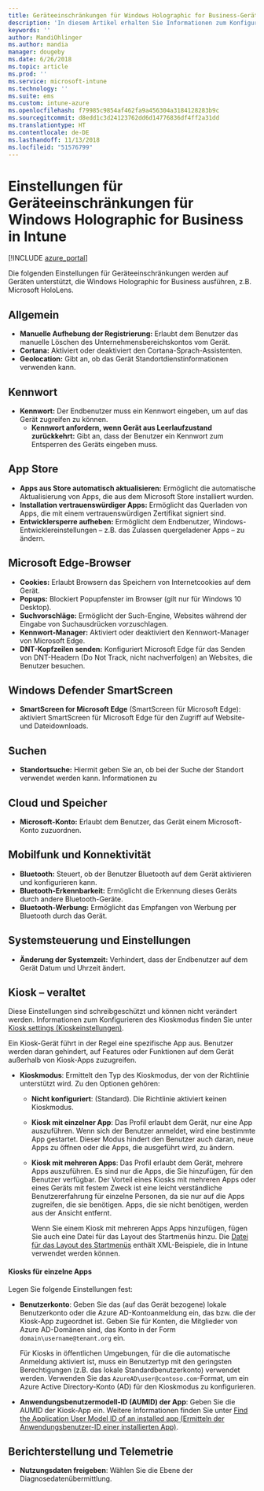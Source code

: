 ```yaml
---
title: Geräteeinschränkungen für Windows Holographic for Business-Geräte in Microsoft Intune Azure | Microsoft-Dokumentation
description: 'In diesem Artikel erhalten Sie Informationen zum Konfigurieren von Einstellungen zur Geräteeinschränkung in Microsoft Intune für Windows Holographic for Business. Die folgenden Aspekte werden behandelt: Aufhebung einer Registrierung, Geolocation, Kennwörter, Installieren von Apps aus dem App Store, Cookies und Pop-up-Menüs in Microsoft Edge, Windows Defender, Suchen, Cloud und Speicher, Bluetooth-Verbindungen, Systemzeit und Benutzerdaten in Azure.'
keywords: ''
author: MandiOhlinger
ms.author: mandia
manager: dougeby
ms.date: 6/26/2018
ms.topic: article
ms.prod: ''
ms.service: microsoft-intune
ms.technology: ''
ms.suite: ems
ms.custom: intune-azure
ms.openlocfilehash: f79985c9854af462fa9a456304a3184128283b9c
ms.sourcegitcommit: d8edd1c3d24123762dd6d14776836df4ff2a31dd
ms.translationtype: HT
ms.contentlocale: de-DE
ms.lasthandoff: 11/13/2018
ms.locfileid: "51576799"
---
```

# <a name="device-restriction-settings-for-windows-holographic-for-business-in-intune"></a>Einstellungen für Geräteeinschränkungen für Windows Holographic for Business in Intune

[!INCLUDE [azure_portal](./includes/azure_portal.md)]

Die folgenden Einstellungen für Geräteeinschränkungen werden auf Geräten unterstützt, die Windows Holographic for Business ausführen, z.B. Microsoft HoloLens.

## <a name="general"></a>Allgemein

- **Manuelle Aufhebung der Registrierung:** Erlaubt dem Benutzer das manuelle Löschen des Unternehmensbereichskontos vom Gerät.
- **Cortana:** Aktiviert oder deaktiviert den Cortana-Sprach-Assistenten.
- **Geolocation:** Gibt an, ob das Gerät Standortdienstinformationen verwenden kann.

## <a name="password"></a>Kennwort
-   **Kennwort:** Der Endbenutzer muss ein Kennwort eingeben, um auf das Gerät zugreifen zu können.
    -   **Kennwort anfordern, wenn Gerät aus Leerlaufzustand zurückkehrt:** Gibt an, dass der Benutzer ein Kennwort zum Entsperren des Geräts eingeben muss.

## <a name="app-store"></a>App Store

-   **Apps aus Store automatisch aktualisieren:** Ermöglicht die automatische Aktualisierung von Apps, die aus dem Microsoft Store installiert wurden.
-   **Installation vertrauenswürdiger Apps:** Ermöglicht das Querladen von Apps, die mit einem vertrauenswürdigen Zertifikat signiert sind.
-   **Entwicklersperre aufheben:** Ermöglicht dem Endbenutzer, Windows-Entwicklereinstellungen – z.B. das Zulassen quergeladener Apps – zu ändern.

## <a name="microsoft-edge-browser"></a>Microsoft Edge-Browser

-   **Cookies:** Erlaubt Browsern das Speichern von Internetcookies auf dem Gerät.
-   **Popups:** Blockiert Popupfenster im Browser (gilt nur für Windows 10 Desktop).
-   **Suchvorschläge:** Ermöglicht der Such-Engine, Websites während der Eingabe von Suchausdrücken vorzuschlagen.
-   **Kennwort-Manager:** Aktiviert oder deaktiviert den Kennwort-Manager von Microsoft Edge.
- **DNT-Kopfzeilen senden:** Konfiguriert Microsoft Edge für das Senden von DNT-Headern (Do Not Track, nicht nachverfolgen) an Websites, die Benutzer besuchen.

## <a name="windows-defender-smart-screen"></a>Windows Defender SmartScreen

- **SmartScreen for Microsoft Edge** (SmartScreen für Microsoft Edge): aktiviert SmartScreen für Microsoft Edge für den Zugriff auf Website- und Dateidownloads.

## <a name="search"></a>Suchen
- **Standortsuche:** Hiermit geben Sie an, ob bei der Suche der Standort verwendet werden kann. Informationen zu

## <a name="cloud-and-storage"></a>Cloud und Speicher
-   **Microsoft-Konto:** Erlaubt dem Benutzer, das Gerät einem Microsoft-Konto zuzuordnen.

## <a name="cellular-and-connectivity"></a>Mobilfunk und Konnektivität

-   **Bluetooth:** Steuert, ob der Benutzer Bluetooth auf dem Gerät aktivieren und konfigurieren kann.
-   **Bluetooth-Erkennbarkeit:** Ermöglicht die Erkennung dieses Geräts durch andere Bluetooth-Geräte.
-   **Bluetooth-Werbung:** Ermöglicht das Empfangen von Werbung per Bluetooth durch das Gerät.

## <a name="control-panel-and-settings"></a>Systemsteuerung und Einstellungen

- **Änderung der Systemzeit:** Verhindert, dass der Endbenutzer auf dem Gerät Datum und Uhrzeit ändert.

## <a name="kiosk---obsolete"></a>Kiosk – veraltet

Diese Einstellungen sind schreibgeschützt und können nicht verändert werden. Informationen zum Konfigurieren des Kioskmodus finden Sie unter [Kiosk settings (Kioskeinstellungen)](kiosk-settings.md#windows-holographic-for-business).

Ein Kiosk-Gerät führt in der Regel eine spezifische App aus. Benutzer werden daran gehindert, auf Features oder Funktionen auf dem Gerät außerhalb von Kiosk-Apps zuzugreifen.

- **Kioskmodus**: Ermittelt den Typ des Kioskmodus, der von der Richtlinie unterstützt wird. Zu den Optionen gehören:

  - **Nicht konfiguriert**: (Standard). Die Richtlinie aktiviert keinen Kioskmodus. 
  - **Kiosk mit einzelner App**: Das Profil erlaubt dem Gerät, nur eine App auszuführen. Wenn sich der Benutzer anmeldet, wird eine bestimmte App gestartet. Dieser Modus hindert den Benutzer auch daran, neue Apps zu öffnen oder die Apps, die ausgeführt wird, zu ändern.
  - **Kiosk mit mehreren Apps**: Das Profil erlaubt dem Gerät, mehrere Apps auszuführen. Es sind nur die Apps, die Sie hinzufügen, für den Benutzer verfügbar. Der Vorteil eines Kiosks mit mehreren Apps oder eines Geräts mit festem Zweck ist eine leicht verständliche Benutzererfahrung für einzelne Personen, da sie nur auf die Apps zugreifen, die sie benötigen. Apps, die sie nicht benötigen, werden aus der Ansicht entfernt. 
  
    Wenn Sie einem Kiosk mit mehreren Apps Apps hinzufügen, fügen Sie auch eine Datei für das Layout des Startmenüs hinzu. Die [Datei für das Layout des Startmenüs](https://docs.microsoft.com/hololens/hololens-kiosk#start-layout-file-for-intune) enthält XML-Beispiele, die in Intune verwendet werden können. 

#### <a name="single-app-kiosks"></a>Kiosks für einzelne Apps
Legen Sie folgende Einstellungen fest:

- **Benutzerkonto**: Geben Sie das (auf das Gerät bezogene) lokale Benutzerkonto oder die Azure AD-Kontoanmeldung ein, das bzw. die der Kiosk-App zugeordnet ist. Geben Sie für Konten, die Mitglieder von Azure AD-Domänen sind, das Konto in der Form `domain\username@tenant.org` ein. 

    Für Kiosks in öffentlichen Umgebungen, für die die automatische Anmeldung aktiviert ist, muss ein Benutzertyp mit den geringsten Berechtigungen (z.B. das lokale Standardbenutzerkonto) verwendet werden. Verwenden Sie das `AzureAD\user@contoso.com`-Format, um ein Azure Active Directory-Konto (AD) für den Kioskmodus zu konfigurieren.

- **Anwendungsbenutzermodell-ID (AUMID) der App**: Geben Sie die AUMID der Kiosk-App ein. Weitere Informationen finden Sie unter [Find the Application User Model ID of an installed app (Ermitteln der Anwendungsbenutzer-ID einer installierten App)](https://docs.microsoft.com/windows-hardware/customize/enterprise/find-the-application-user-model-id-of-an-installed-app).

## <a name="reporting-and-telemetry"></a>Berichterstellung und Telemetrie

- **Nutzungsdaten freigeben**: Wählen Sie die Ebene der Diagnosedatenübermittlung.
